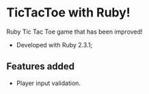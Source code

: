 # TicTacToe with Ruby!

Ruby Tic Tac Toe game that has been improved!

* Developed with Ruby 2.3.1;

## Features added

* Player input validation.


